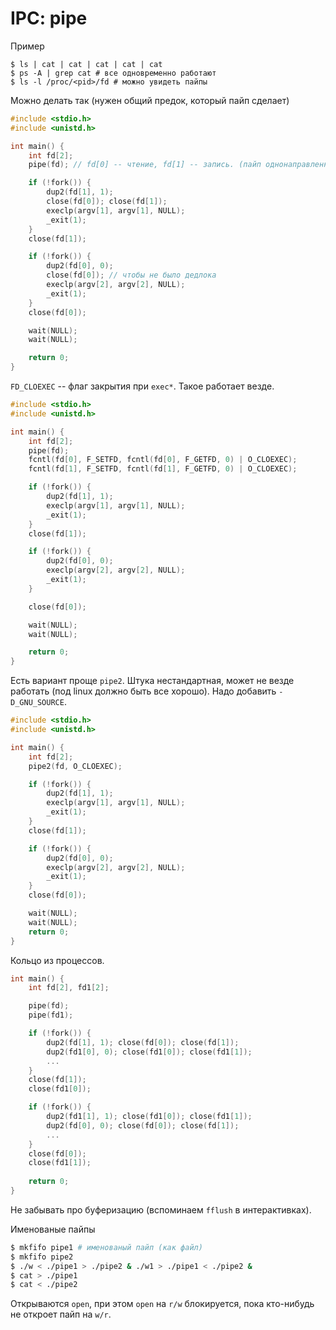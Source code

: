 # IPC: pipe


Пример
```
$ ls | cat | cat | cat | cat | cat
$ ps -A | grep cat # все одновременно работают
$ ls -l /proc/<pid>/fd # можно увидеть пайпы
```

Можно делать так (нужен общий предок, который пайп сделает)
```c
#include <stdio.h>
#include <unistd.h>

int main() {
    int fd[2];
    pipe(fd); // fd[0] -- чтение, fd[1] -- запись. (пайп однонаправленный)

    if (!fork()) {
        dup2(fd[1], 1);
        close(fd[0]); close(fd[1]);
        execlp(argv[1], argv[1], NULL);
        _exit(1);
    }
    close(fd[1]);

    if (!fork()) {
        dup2(fd[0], 0);
        close(fd[0]); // чтобы не было дедлока
        execlp(argv[2], argv[2], NULL);
        _exit(1);
    }
    close(fd[0]);

    wait(NULL);
    wait(NULL);

    return 0;
}
```

`FD_CLOEXEC` -- флаг закрытия при `exec*`.
Такое работает везде.
```c
#include <stdio.h>
#include <unistd.h>

int main() {
    int fd[2];
    pipe(fd);
    fcntl(fd[0], F_SETFD, fcntl(fd[0], F_GETFD, 0) | O_CLOEXEC);
    fcntl(fd[1], F_SETFD, fcntl(fd[1], F_GETFD, 0) | O_CLOEXEC);

    if (!fork()) {
        dup2(fd[1], 1);
        execlp(argv[1], argv[1], NULL);
        _exit(1);
    }
    close(fd[1]);

    if (!fork()) {
        dup2(fd[0], 0);
        execlp(argv[2], argv[2], NULL);
        _exit(1);
    }

    close(fd[0]);

    wait(NULL);
    wait(NULL);

    return 0;
}
```

Есть вариант проще `pipe2`. Штука нестандартная, может не везде работать (под linux должно быть все хорошо). Надо добавить `-D_GNU_SOURCE`.
```c
#include <stdio.h>
#include <unistd.h>

int main() {
    int fd[2];
    pipe2(fd, O_CLOEXEC);

    if (!fork()) {
        dup2(fd[1], 1);
        execlp(argv[1], argv[1], NULL);
        _exit(1);
    }
    close(fd[1]);

    if (!fork()) {
        dup2(fd[0], 0);
        execlp(argv[2], argv[2], NULL);
        _exit(1);
    }
    close(fd[0]);

    wait(NULL);
    wait(NULL);
    return 0;
}
```

Кольцо из процессов.
```c
int main() {
    int fd[2], fd1[2];

    pipe(fd);
    pipe(fd1);

    if (!fork()) {
        dup2(fd[1], 1); close(fd[0]); close(fd[1]);
        dup2(fd1[0], 0); close(fd1[0]); close(fd1[1]);
        ...
    }
    close(fd[1]);
    close(fd1[0]);

    if (!fork()) {
        dup2(fd1[1], 1); close(fd1[0]); close(fd1[1]);
        dup2(fd[0], 0); close(fd[0]); close(fd[1]);
        ...
    }
    close(fd[0]);
    close(fd1[1]);
    
    return 0;
}
```

Не забывать про буферизацию (вспоминаем `fflush` в интерактивках).


Именованые пайпы
```bash
$ mkfifo pipe1 # именованый пайп (как файл)
$ mkfifo pipe2
$ ./w < ./pipe1 > ./pipe2 & ./w1 > ./pipe1 < ./pipe2 &
$ cat > ./pipe1
$ cat < ./pipe2
```
Открываются `open`, при этом `open` на `r/w` блокируется, пока кто-нибудь не откроет пайп на `w/r`.


